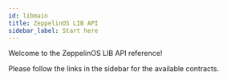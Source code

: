 ```yaml
---
id: libmain
title: ZeppelinOS LIB API
sidebar_label: Start here
---
```


Welcome to the ZeppelinOS LIB API reference!

Please follow the links in the sidebar for the available contracts.

